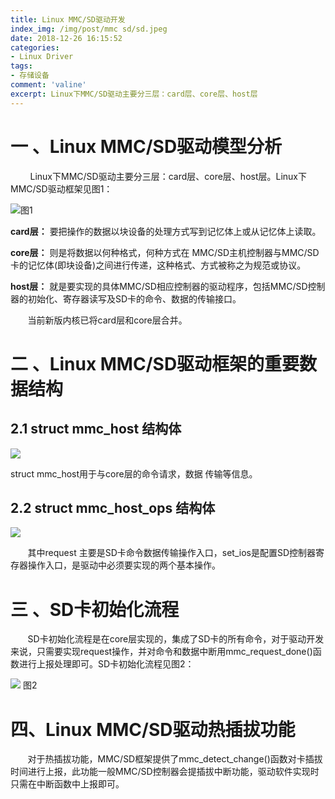 ```yaml
---
title: Linux MMC/SD驱动开发
index_img: /img/post/mmc sd/sd.jpeg
date: 2018-12-26 16:15:52
categories:
- Linux Driver
tags:
- 存储设备
comment: 'valine'
excerpt: Linux下MMC/SD驱动主要分三层：card层、core层、host层
---
```


<!--more-->

# 一 、Linux MMC/SD驱动模型分析
        Linux下MMC/SD驱动主要分三层：card层、core层、host层。Linux下MMC/SD驱动框架见图1：

![ 图1](1.png)

**card层：**
要把操作的数据以块设备的处理方式写到记忆体上或从记忆体上读取。

**core层：**
则是将数据以何种格式，何种方式在 MMC/SD主机控制器与MMC/SD卡的记忆体\(即块设备\)之间进行传递，这种格式、方式被称之为规范或协议。 

**host层：**
就是要实现的具体MMC/SD相应控制器的驱动程序，包括MMC/SD控制器的初始化、寄存器读写及SD卡的命令、数据的传输接口。

       当前新版内核已将card层和core层合并。

# 二 、Linux MMC/SD驱动框架的重要数据结构
## 2.1 struct mmc\_host 结构体

![](2.1.png)

struct mmc\_host用于与core层的命令请求，数据 传输等信息。

## 2.2 struct mmc\_host\_ops 结构体

![](2.2.png)

       其中request 主要是SD卡命令数据传输操作入口，set\_ios是配置SD控制器寄存器操作入口，是驱动中必须要实现的两个基本操作。

# 三 、SD卡初始化流程
       SD卡初始化流程是在core层实现的，集成了SD卡的所有命令，对于驱动开发来说，只需要实现request操作，并对命令和数据中断用mmc\_request\_done\(\)函数进行上报处理即可。SD卡初始化流程见图2：

![ 图2](2.png)

# 四、Linux MMC/SD驱动热插拔功能
       对于热插拔功能，MMC/SD框架提供了mmc\_detect\_change\(\)函数对卡插拔时间进行上报，此功能一般MMC/SD控制器会提插拔中断功能，驱动软件实现时只需在中断函数中上报即可。
